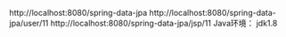 http://localhost:8080/spring-data-jpa
http://localhost:8080/spring-data-jpa/user/11
http://localhost:8080/spring-data-jpa/jsp/11
Java环境：
	jdk1.8

